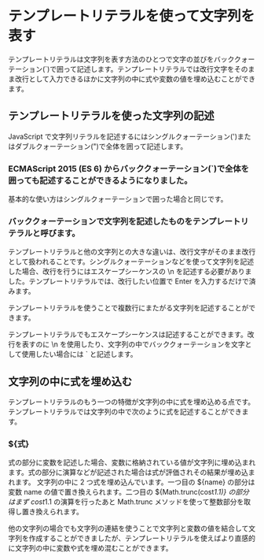 # テンプレートリテラルを使って文字列を表す
テンプレートリテラルは文字列を表す方法のひとつで文字の並びをバッククォーテーション(`)で囲って記述します。テンプレートリテラルでは改行文字をそのまま改行として入力できるほかに文字列の中に式や変数の値を埋め込むことができます。

## テンプレートリテラルを使った文字列の記述
JavaScript で文字列リテラルを記述するにはシングルクォーテーション(')またはダブルクォーテーション(")で全体を囲って記述します。
### ECMAScript 2015 (ES 6) からバッククォーテーション(`)で全体を囲っても記述することができるようになりました。
基本的な使い方はシングルクォーテーションで囲った場合と同じです。

### バッククォーテーションで文字列を記述したものをテンプレートリテラルと呼びます。

テンプレートリテラルと他の文字列との大きな違いは、改行文字がそのまま改行として扱われることです。シングルクォーテーションなどを使って文字列を記述した場合、改行を行うにはエスケープシーケンスの \n を記述する必要がありました。テンプレートリテラルでは、改行したい位置で Enter を入力するだけで済みます。

テンプレートリテラルを使うことで複数行にまたがる文字列を記述することができます。

テンプレートリテラルでもエスケープシーケンスは記述することができます。改行を表すのに \n を使用したり、文字列の中でバッククォーテーションを文字として使用したい場合には \` と記述します。

## 文字列の中に式を埋め込む
テンプレートリテラルのもう一つの特徴が文字列の中に式を埋め込める点です。テンプレートリテラルでは文字列の中で次のように式を記述することができます。

### ${式}

式の部分に変数を記述した場合、変数に格納されている値が文字列に埋め込まれます。式の部分に演算などが記述された場合は式が評価されその結果が埋め込まれます。
文字列の中に 2 つ式を埋め込んでいます。一つ目の ${name} の部分は変数 name の値で置き換えられます。二つ目の ${Math.trunc(cost*1.1)} の部分はまず cost*1.1 の演算を行ったあと Math.trunc メソッドを使って整数部分を取得し置き換えられます。

他の文字列の場合でも文字列の連結を使うことで文字列と変数の値を結合して文字列を作成することができましたが、テンプレートリテラルを使えばより直感的に文字列の中に変数や式を埋め混むことができます。